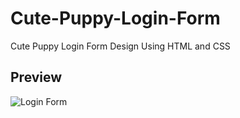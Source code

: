 # Cute-Puppy-Login-Form
Cute Puppy Login Form Design Using HTML and CSS

## Preview
 ![Login Form](https://user-images.githubusercontent.com/59678435/193518301-7fc28e9e-b633-4782-9a7b-e3a07bc36a5f.png)
